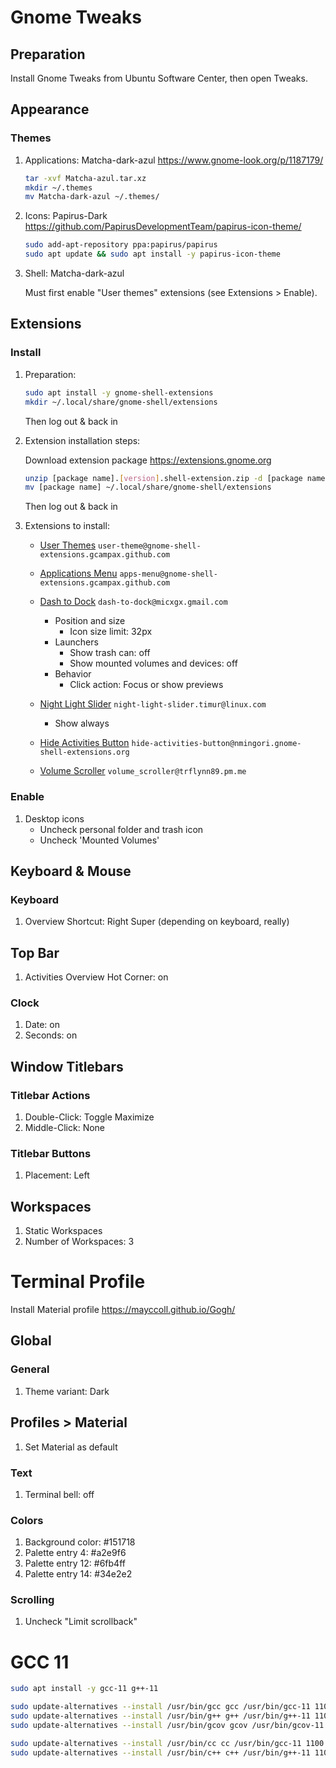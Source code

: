 # Gnome Tweaks

## Preparation

Install Gnome Tweaks from Ubuntu Software Center, then open Tweaks.

## Appearance

### Themes

1. Applications: Matcha-dark-azul <https://www.gnome-look.org/p/1187179/>

    ```bash
    tar -xvf Matcha-azul.tar.xz
    mkdir ~/.themes
    mv Matcha-dark-azul ~/.themes/
    ```

2. Icons: Papirus-Dark <https://github.com/PapirusDevelopmentTeam/papirus-icon-theme/>

    ```bash
    sudo add-apt-repository ppa:papirus/papirus
    sudo apt update && sudo apt install -y papirus-icon-theme
    ```

3. Shell: Matcha-dark-azul

    Must first enable "User themes" extensions (see Extensions > Enable).

## Extensions

### Install

1. Preparation:

    ```bash
    sudo apt install -y gnome-shell-extensions
    mkdir ~/.local/share/gnome-shell/extensions
    ```

    Then log out & back in

2. Extension installation steps:

    Download extension package <https://extensions.gnome.org>

    ```bash
    unzip [package name].[version].shell-extension.zip -d [package name]
    mv [package name] ~/.local/share/gnome-shell/extensions
    ```

    Then log out & back in

3. Extensions to install:

    * [User Themes](https://extensions.gnome.org/extension/19/user-themes/) `user-theme@gnome-shell-extensions.gcampax.github.com`

    * [Applications Menu](https://extensions.gnome.org/extension/6/applications-menu/) `apps-menu@gnome-shell-extensions.gcampax.github.com`

    * [Dash to Dock](https://extensions.gnome.org/extension/307/dash-to-dock/) `dash-to-dock@micxgx.gmail.com`
        * Position and size
            * Icon size limit: 32px
        * Launchers
            * Show trash can: off
            * Show mounted volumes and devices: off
        * Behavior
            * Click action: Focus or show previews

    * [Night Light Slider](https://extensions.gnome.org/extension/1276/night-light-slider/) `night-light-slider.timur@linux.com`
        * Show always

    * [Hide Activities Button](https://extensions.gnome.org/extension/4325/hide-activities-button/) `hide-activities-button@nmingori.gnome-shell-extensions.org`

    * [Volume Scroller](https://extensions.gnome.org/extension/4109/volume-scroller/) `volume_scroller@trflynn89.pm.me`

### Enable

1. Desktop icons
    * Uncheck personal folder and trash icon
    * Uncheck 'Mounted Volumes'

## Keyboard & Mouse

### Keyboard

1. Overview Shortcut: Right Super (depending on keyboard, really)

## Top Bar

1. Activities Overview Hot Corner: on

### Clock

1. Date: on
1. Seconds: on

## Window Titlebars

### Titlebar Actions

1. Double-Click: Toggle Maximize
2. Middle-Click: None

### Titlebar Buttons

1. Placement: Left

## Workspaces

1. Static Workspaces
2. Number of Workspaces: 3

# Terminal Profile

Install Material profile <https://mayccoll.github.io/Gogh/>

## Global

### General

1. Theme variant: Dark

## Profiles > Material

1. Set Material as default

### Text

1. Terminal bell: off

### Colors

1. Background color: #151718
2. Palette entry 4: #a2e9f6
3. Palette entry 12: #6fb4ff
4. Palette entry 14: #34e2e2

### Scrolling

1. Uncheck "Limit scrollback"


# GCC 11

```bash
sudo apt install -y gcc-11 g++-11

sudo update-alternatives --install /usr/bin/gcc gcc /usr/bin/gcc-11 1100
sudo update-alternatives --install /usr/bin/g++ g++ /usr/bin/g++-11 1100
sudo update-alternatives --install /usr/bin/gcov gcov /usr/bin/gcov-11 1100

sudo update-alternatives --install /usr/bin/cc cc /usr/bin/gcc-11 1100
sudo update-alternatives --install /usr/bin/c++ c++ /usr/bin/g++-11 1100
```
